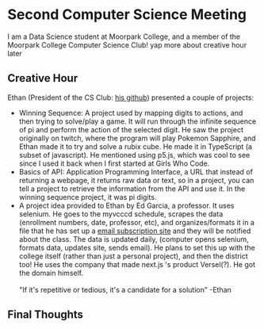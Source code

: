 # Second Computer Science Meeting
I am a Data Science student at Moorpark College, and a member of the Moorpark College Computer Science Club! yap more about creative hour later

## Creative Hour
Ethan (President of the CS Club: [his github](https://github.com/suborange)) presented a couple of projects:
- Winning Sequence: A project used by mapping digits to actions, and then trying to solve/play a game. It will run through the infinite sequence of pi and perform the action of the selected digit. He saw the project originally on twitch, where the program will play Pokemon Sapphire, and Ethan made it to try and solve a rubix cube. He made it in TypeScript (a subset of javascript). He mentioned using p5.js, which was cool to see since I used it back when I first started at Girls Who Code.
- Basics of API: Application Programming Interface, a URL that instead of returning a webpage, it returns raw data or text, so in a project, you can tell a project to retrieve the information from the API and use it. In the winning sequence project, it was pi digits.
- A project idea provided to Ethan by Ed Garcia, a professor. It uses selenium. He goes to the myvcccd schedule, scrapes the data (enrollment numbers, date, professor, etc), and organizes/formats it in a file that he has set up a [email subscription site](https://www.pems.email/) and they will be notified about the class. The data is updated daily, (computer opens selenium, formats data, updates site, sends email). He plans to set this up with the college itself (rather than just a personal project), and then the district too! He uses the company that made next.js 's product Versel(?). He got the domain himself.<br><br>
"If it's repetitive or tedious, it's a candidate for a solution" -Ethan 

## Final Thoughts
